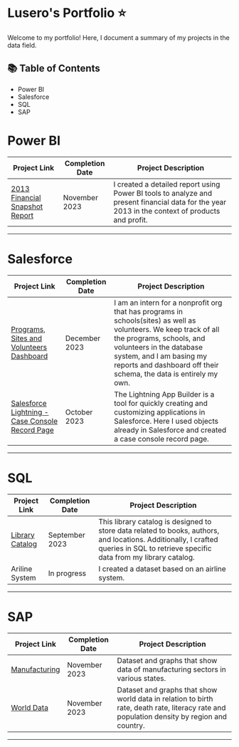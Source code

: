 #  Lusero's Portfolio ⭐

Welcome to my portfolio! Here, I document a summary of my projects in the data field. 

## 📚 Table of Contents
- Power BI 
- Salesforce
- SQL
- SAP

# Power BI  

| Project Link | Completion Date | Project Description | 
|---|---|---|
| [2013 Financial Snapshot Report](https://github.com/LuseroNajera/Power-BI-projects/blob/4c4ff8f96b560d2b21a06340102e690f4b5862ab/Financials%202013%20.md) | November 2023 | I created a detailed report using Power BI tools to analyze and present financial data for the year 2013 in the context of products and profit. | 

***

# Salesforce 

| Project Link | Completion Date | Project Description | 
|---|---|---|
| [Programs, Sites and Volunteers Dashboard](https://github.com/LuseroNajera/Salesforce-Projects/blob/719127bde4fa4604ac42180256e231283650e056/Programs%2C%20Sites%20and%20Volunteers%20Dashboard.md) | December 2023 | I am an intern for a nonprofit org that has programs in schools(sites) as well as volunteers. We keep track of all the programs, schools, and volunteers in the database system, and I am basing my reports and dashboard off their schema, the data is entirely my own.|
| [Salesforce Lightning - Case Console Record Page](https://github.com/LuseroNajera/Salesforce-Projects/blob/88da118f90ad1e55a4a78c9290824ffa02d5a86e/Case%20Console%20Record%20Page.md) | October 2023 | The Lightning App Builder is a tool for quickly creating and customizing applications in Salesforce. Here I used objects already in Salesforce and created a case console record page.|

***

# SQL

| Project Link | Completion Date | Project Description | 
|---|---|---|
|[Library Catalog](https://github.com/LuseroNajera/SQL-Projects/blob/b54073874cfa3170692acef3444d55a8bcdf6262/Library%20Catalog.md)| September 2023 | This library catalog is designed to store data related to books, authors, and locations. Additionally, I crafted queries in SQL to retrieve specific data from my library catalog. |
| Ariline System  | In progress | I created a dataset based on an airline system. |

***

# SAP
| Project Link | Completion Date | Project Description | 
|---|---|---|
| [Manufacturing](https://github.com/LuseroNajera/SAP-Projects/blob/27a8c000de0534123f5bd5dfadaa490a795fc168/Manufacturing.md) | November 2023 | Dataset and graphs that show data of manufacturing sectors in various states. |
| [World Data](https://github.com/LuseroNajera/SAP-Projects/blob/657f85709ef5b235a73a71adb3fefc83973be577/World%20Data.md)| November 2023 | Dataset and graphs that show world data in relation to birth rate, death rate, literacy rate and population density by region and country. |

***

